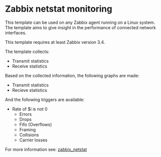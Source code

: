 # Zabbix netstat monitoring

This template can be used on any Zabbix agent running on a Linux system. The
template aims to give insight in the performance of connected network interfaces.

This template requires at least Zabbix version 3.4.

The template collects:
* Transmit statistics
* Receive statistics

Based on the collected information, the following graphs are made:

* Transmit statistics
* Recieve statistics

And the following triggers are available:

* Rate of $i is not 0
   * Errors
   * Drops
   * Fifo (Overflows)
   * Framing
   * Collisions
   * Carrier losses

For more information see:
[zabbix_netstat](ZABBIX_NETSTAT.md)
